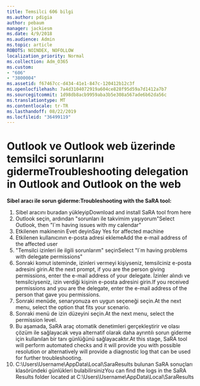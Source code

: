 ```yaml
---
title: Temsilci 606 bilgi
ms.author: pdigia
author: pebaum
manager: jackiesm
ms.date: 4/9/2018
ms.audience: Admin
ms.topic: article
ROBOTS: NOINDEX, NOFOLLOW
localization_priority: Normal
ms.collection: Adm_O365
ms.custom:
- "606"
- "3800004"
ms.assetid: f67467cc-d434-41e1-847c-120412b12c3f
ms.openlocfilehash: 7a4d3104072919a604ce828f95d59a7d1412a7b7
ms.sourcegitcommit: 1d98db8acb9959aba3b5e308a567ade6b62da56c
ms.translationtype: MT
ms.contentlocale: tr-TR
ms.lasthandoff: 08/22/2019
ms.locfileid: "36499119"
---
```

# <a name="troubleshooting-delegation-in-outlook-and-outlook-on-the-web"></a><span data-ttu-id="f0a01-102">Outlook ve Outlook web üzerinde temsilci sorunlarını giderme</span><span class="sxs-lookup"><span data-stu-id="f0a01-102">Troubleshooting delegation in Outlook and Outlook on the web</span></span>

<span data-ttu-id="f0a01-103">**Sibel aracı ile sorun giderme:**</span><span class="sxs-lookup"><span data-stu-id="f0a01-103">**Troubleshooting with the SaRA tool:**</span></span>

1. <span data-ttu-id="f0a01-104">Sibel aracını buradan yükleyip</span><span class="sxs-lookup"><span data-stu-id="f0a01-104">Download and install SaRA tool from here</span></span>
1. <span data-ttu-id="f0a01-105">Outlook seçin, ardından "sorunları ile takvimim yaşıyorum"</span><span class="sxs-lookup"><span data-stu-id="f0a01-105">Select Outlook, then "I\`m having issues with my calendar"</span></span>
1. <span data-ttu-id="f0a01-106">Etkilenen makinenin Evet deyin</span><span class="sxs-lookup"><span data-stu-id="f0a01-106">Say Yes for affected machine</span></span>
1. <span data-ttu-id="f0a01-107">Etkilenen kullanıcının e-posta adresi ekleme</span><span class="sxs-lookup"><span data-stu-id="f0a01-107">Add the e-mail address of the affected user</span></span>
1. <span data-ttu-id="f0a01-108">"Temsilci izinleri ile ilgili sorunlarım" seçin</span><span class="sxs-lookup"><span data-stu-id="f0a01-108">Select "I\`m having problems with delegate permissions"</span></span>
1. <span data-ttu-id="f0a01-109">Sonraki komut isteminde, izinleri vermeyi kişiyseniz, temsilciniz e-posta adresini girin.</span><span class="sxs-lookup"><span data-stu-id="f0a01-109">At the next prompt, if you are the person giving permissions, enter the e-mail address of your delegate.</span></span> <span data-ttu-id="f0a01-110">İzinler alındı ve temsilciyseniz, izin verdiği kişinin e-posta adresini girin.</span><span class="sxs-lookup"><span data-stu-id="f0a01-110">If you received permissions and you are the delegate, enter the e-mail address of the person that gave you permissions.</span></span>
1. <span data-ttu-id="f0a01-111">Sonraki menüde, senaryonuza en uygun seçeneği seçin.</span><span class="sxs-lookup"><span data-stu-id="f0a01-111">At the next menu, select the option that fits your scenario.</span></span>
1. <span data-ttu-id="f0a01-112">Sonraki menü de izin düzeyini seçin.</span><span class="sxs-lookup"><span data-stu-id="f0a01-112">At the next menu, select the permission level.</span></span>
1. <span data-ttu-id="f0a01-113">Bu aşamada, SaRA araç otomatik denetimleri gerçekleştirir ve olası çözüm ile sağlayacak veya alternatif olarak daha ayrıntılı sorun giderme için kullanılan bir tanı günlüğünü sağlayacaktır.</span><span class="sxs-lookup"><span data-stu-id="f0a01-113">At this stage, SaRA tool will perform automated checks and it will provide you with possible resolution or alternatively will provide a diagnostic log that can be used for further troubleshooting.</span></span>
1. <span data-ttu-id="f0a01-114">C:\Users\Username\AppData\Local\SaraResults bulunan SaRA sonuçları klasöründeki günlükleri bulabilirsiniz</span><span class="sxs-lookup"><span data-stu-id="f0a01-114">You can find the logs in the SaRA Results folder located at C:\Users\Username\AppData\Local\SaraResults</span></span>
